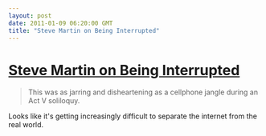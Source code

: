 ```yaml
---
layout: post
date: 2011-01-09 06:20:00 GMT
title: "Steve Martin on Being Interrupted"
---
```

# [Steve Martin on Being Interrupted](http://www.nytimes.com/2010/12/05/opinion/05martin.html?_r=2)

> This was as jarring and disheartening as a cellphone jangle during an Act V soliloquy.

Looks like it's getting increasingly difficult to separate the internet from the real world.